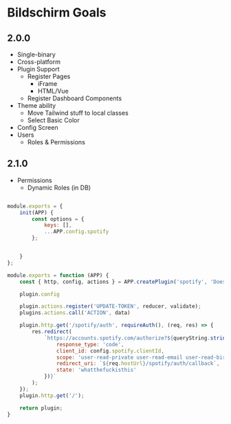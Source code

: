 # Bildschirm Goals

## 2.0.0
- Single-binary
- Cross-platform
- Plugin Support
	- Register Pages
		- iFrame
		- HTML/Vue
	- Register Dashboard Components
- Theme ability
	- Move Tailwind stuff to local classes
	- Select Basic Color
- Config Screen
- Users
	- Roles & Permissions

## 2.1.0
- Permissions
	- Dynamic Roles (in DB)


```js

module.exports = {
	init(APP) {
		const options = {
			keys: [],
			...APP.config.spotify
		};


	}
};

module.exports = function (APP) {
	const { http, config, actions } = APP.createPlugin('spotify', 'Does this');

	plugin.config

	plugin.actions.register('UPDATE-TOKEN', reducer, validate);
	plugins.actions.call('ACTION', data)

	plugin.http.get('/spotify/auth', requireAuth(), (req, res) => {
		res.redirect(
			`https://accounts.spotify.com/authorize?${queryString.stringify({
				response_type: 'code',
				client_id: config.spotify.clientId,
				scope: 'user-read-private user-read-email user-read-birthdate user-read-playback-state user-modify-playback-state user-library-read playlist-read-private streaming playlist-modify-public playlist-modify-private user-library-modify ugc-image-upload user-follow-modify user-follow-read',
				redirect_uri: `${req.hostUrl}/spotify/auth/callback`,
				state: 'whatthefuckisthis'
			})}`
		);
	});
	plugin.http.get('/');

	return plugin;
}

```